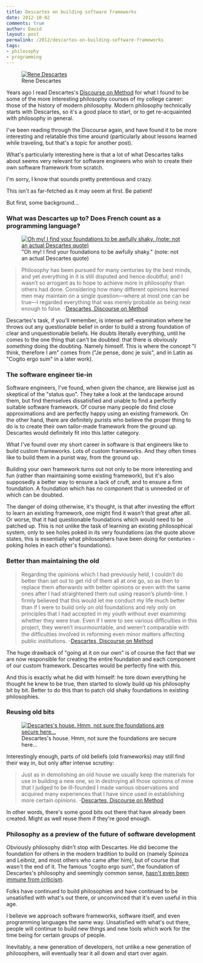 ```yaml
---
title: Descartes on building software frameworks
date: 2012-10-02
comments: true
author: David
layout: post
permalink: /2012/descartes-on-building-software-frameworks
tags:
- philosophy
- programming
---
```


<figure itemprop="image" itemscope="" itemtype="http://schema.org/ImageObject" class="center">
    <meta itemprop="width" content="817" />
    <meta itemprop="height" content="1000" />
    <meta itemprop="url" content="https://www.davidbcalhoun.com/wp-content/uploads/2012/10/Frans_Hals_-_Portret_van_René_Descartes.jpeg" />
    <a href="http://commons.wikimedia.org/wiki/File:Frans_Hals_-_Portret_van_Ren%C3%A9_Descartes.jpg">
        <img itemprop="contentUrl" src="https://www.davidbcalhoun.com/wp-content/uploads/2012/10/Frans_Hals_-_Portret_van_René_Descartes.jpeg" alt="Rene Descartes" />
    </a>
    <figcaption itemprop="caption">Rene Descartes</figcaption>
</figure>

Years ago I read Descartes's [Discourse on Method][2] for what I found to be some of the more interesting philosophy courses of my college career: those of the history of modern philosophy. Modern philosophy technically starts with Descartes, so it's a good place to start, or to get re-acquainted with philosophy in general.

I've been reading through the Discourse again, and have found it to be more interesting and relatable this time around (particularly about lessons learned while traveling, but that's a topic for another post).

What's particularly interesting here is that a lot of what Descartes talks about seems very relevant for software engineers who wish to create their own software framework from scratch.

I'm sorry, I know that sounds pretty pretentious and crazy.

This isn't as far-fetched as it may seem at first. Be patient!

But first, some background...

### What was Descartes up to? Does French count as a programming language?

<figure itemprop="image" itemscope="" itemtype="http://schema.org/ImageObject" class="center">
    <meta itemprop="width" content="581" />
    <meta itemprop="height" content="539" />
    <meta itemprop="url" content="http://davidbcalhoun.com/wp-content/uploads/2012/10/René_Descartes_i_samtal_med_Sveriges_drottning_Kristina.jpeg" />
    <a href="http://commons.wikimedia.org/wiki/File:Ren%C3%A9_Descartes_i_samtal_med_Sveriges_drottning,_Kristina.jpg">
        <img itemprop="contentUrl" src="http://davidbcalhoun.com/wp-content/uploads/2012/10/René_Descartes_i_samtal_med_Sveriges_drottning_Kristina.jpeg" alt="Oh my! I find your foundations to be awfully shaky. (note: not an actual Descartes quote)" />
    </a>
    <figcaption itemprop="caption">"Oh my! I find your foundations to be awfully shaky." (note: not an actual Descartes quote)</figcaption>
</figure>

> Philosophy has been pursued for many centuries by the best minds, and yet everything in it is still disputed and hence doubtful; and I wasn’t so arrogant as to hope to achieve more in philosophy than others had done. Considering how many different opinions learned men may maintain on a single question—where at most one can be true—I regarded everything that was merely probable as being near enough to false. -[Descartes, Discourse on Method][2]

Descartes's task, if you'll remember, is intense self-examination where he throws out any questionable belief in order to build a strong foundation of clear and unquestionable beliefs. He doubts literally everything, until he comes to the one thing that can't be doubted: that there is obviously *something* doing the doubting. Namely himself. This is where the concept "I think, therefore I am" comes from ("Je pense, donc je suis", and in Latin as "Cogito ergo sum" in a later work).

### The software engineer tie-in

Software engineers, I've found, when given the chance, are likewise just as skeptical of the "status quo". They take a look at the landscape around them, but find themselves dissatisfied and unable to find a perfectly suitable software framework. Of course many people do find close approximations and are perfectly happy using an existing framework. On the other hand, there are definitely purists who believe the proper thing to do is to create their own tailor-made framework from the ground up. Descartes would definitely fit into this latter category.

What I've found over my short career in software is that engineers like to build custom frameworks. Lots of custom frameworks. And they often times like to build them in a purist way, from the ground up.

Building your own framework turns out not only to be more interesting and fun (rather than maintaining some existing framework), but it's also supposedly a better way to ensure a lack of cruft, and to ensure a firm foundation. A foundation which has no component that is unneeded or of which can be doubted.

The danger of doing otherwise, it's thought, is that after investing the effort to learn an existing framework, one might find it wasn't that great after all. Or worse, that it had questionable foundations which would need to be patched up. This is not unlike the task of learning an existing philosophical system, only to see holes poked in its very foundations (as the quote above states, this is essentially what philosophers have been doing for centuries - poking holes in each other's foundations).

### Better than maintaining the old

> Regarding the opinions which I had previously held, I couldn’t do better than set out to get rid of them all at one go, so as then to replace them afterwards with better opinions or even with the same ones after I had straightened them out using reason’s plumb-line. I ﬁrmly believed that this would let me conduct my life much better than if I were to build only on old foundations and rely only on principles that I had accepted in my youth without ever examining whether they were true. Even if I were to see various difﬁculties in this project, they weren’t insurmountable, and weren’t comparable with the difﬁculties involved in reforming even minor matters affecting public institutions. -[Descartes, Discourse on Method][2]

The huge drawback of "going at it on our own" is of course the fact that *we* are now responsible for creating the entire foundation and each component of our custom framework. Descartes would be perfectly fine with this.

And this is exactly what he did with himself: he tore down everything he thought he knew to be true, then started to slowly build up his philosophy bit by bit. Better to do this than to patch old shaky foundations in existing philosophies.

### Reusing old bits

<figure itemprop="image" itemscope="" itemtype="http://schema.org/ImageObject" class="center">
    <meta itemprop="width" content="395" />
    <meta itemprop="height" content="597" />
    <meta itemprop="url" content="http://davidbcalhoun.com/wp-content/uploads/2012/10/Descartesmaison.jpeg" />
    <a href="http://commons.wikimedia.org/wiki/File:Descartesmaison.jpg">
        <img itemprop="contentUrl" src="http://davidbcalhoun.com/wp-content/uploads/2012/10/Descartesmaison.jpeg" alt="Descartes's house. Hmm, not sure the foundations are secure here..." />
    </a>
    <figcaption itemprop="caption">Descartes's house. Hmm, not sure the foundations are secure here...</figcaption>
</figure>

Interestingly enough, parts of old beliefs (old frameworks) may still find their way in, but only after intense scrutiny:

> Just as in demolishing an old house we usually keep the materials for use in building a new one, so in destroying all those opinions of mine that I judged to be ill-founded I made various observations and acquired many experiences that I have since used in establishing more certain opinions. -[Descartes, Discourse on Method][2]

In other words, there's some good bits out there that have already been created. Might as well reuse them if they're good enough.

### Philosophy as a preview of the future of software development

Obviously philosophy didn't stop with Descartes. He did become the foundation for others in the modern tradition to build on (namely Spinoza and Leibniz, and most others who came after him), but of course that wasn't the end of it. The famous "cogito ergo sum", the foundation of Descartes's philosophy and seemingly common sense, [hasn't even been immune from criticism][5].

Folks have continued to build philosophies and have continued to be unsatisfied with what's out there, or unconvinced that it's even useful in this age.

I believe we approach software frameworks, software itself, and even programming languages the same way. Unsatisfied with what's out there, people will continue to build new things and new tools which work for the time being for certain groups of people.

Inevitably, a new generation of developers, not unlike a new generation of philosophers, will eventually tear it all down and start over again.

 [1]: http://commons.wikimedia.org/wiki/File:Frans_Hals_-_Portret_van_Ren%C3%A9_Descartes.jpg
 [2]: http://en.wikipedia.org/wiki/Discourse_on_the_Method
 [3]: http://commons.wikimedia.org/wiki/File:Ren%C3%A9_Descartes_i_samtal_med_Sveriges_drottning,_Kristina.jpg
 [4]: http://commons.wikimedia.org/wiki/File:Descartesmaison.jpg
 [5]: http://en.wikipedia.org/wiki/Cogito_ergo_sum#Criticisms